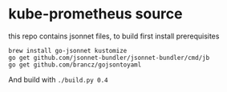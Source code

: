 # kube-prometheus source

this repo contains jsonnet files, to build first install prerequisites

```shell
brew install go-jsonnet kustomize
go get github.com/jsonnet-bundler/jsonnet-bundler/cmd/jb
go get github.com/brancz/gojsontoyaml
```

And build with `./build.py 0.4`
